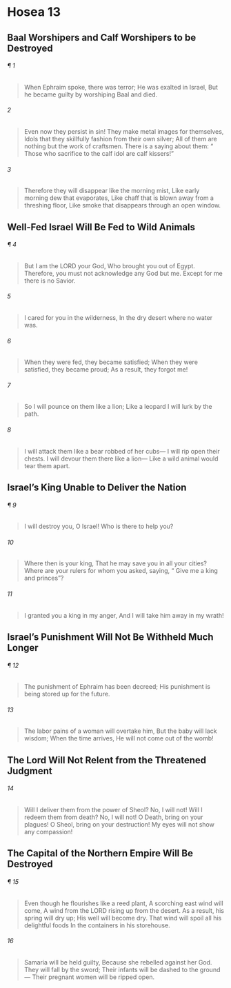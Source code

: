 # Hosea 13
## Baal Worshipers and Calf Worshipers to be Destroyed
###### ¶ 1
> When Ephraim spoke, there was terror;
> He was exalted in Israel,
> But he became guilty by worshiping Baal and died.
###### 2
> Even now they persist in sin!
> They make metal images for themselves,
> Idols that they skillfully fashion from their own silver;
> All of them are nothing but the work of craftsmen.
> There is a saying about them:
>  “ Those who sacrifice to the calf idol are calf kissers!”
###### 3
> Therefore they will disappear like the morning mist,
> Like early morning dew that evaporates,
> Like chaff that is blown away from a threshing floor,
> Like smoke that disappears through an open window.
## Well-Fed Israel Will Be Fed to Wild Animals
###### ¶ 4
> But I am the LORD your God,
> Who brought you out of Egypt.
> Therefore, you must not acknowledge any God but me.
> Except for me there is no Savior.
###### 5
> I cared for you in the wilderness,
> In the dry desert where no water was.
###### 6
> When they were fed, they became satisfied;
> When they were satisfied, they became proud;
> As a result, they forgot me!
###### 7
> So I will pounce on them like a lion;
> Like a leopard I will lurk by the path.
###### 8
> I will attack them like a bear robbed of her cubs—
> I will rip open their chests.
> I will devour them there like a lion—
> Like a wild animal would tear them apart.
## Israel’s King Unable to Deliver the Nation
###### ¶ 9
> I will destroy you, O Israel!
> Who is there to help you?
###### 10
> Where then is your king,
> That he may save you in all your cities?
> Where are your rulers for whom you asked, saying,
>  “ Give me a king and princes”?
###### 11
> I granted you a king in my anger,
> And I will take him away in my wrath!
## Israel’s Punishment Will Not Be Withheld Much Longer
###### ¶ 12
> The punishment of Ephraim has been decreed;
> His punishment is being stored up for the future.
###### 13
> The labor pains of a woman will overtake him,
> But the baby will lack wisdom;
> When the time arrives,
> He will not come out of the womb!
## The Lord Will Not Relent from the Threatened Judgment
###### 14
> Will I deliver them from the power of Sheol? No, I will not!
> Will I redeem them from death? No, I will not!
> O Death, bring on your plagues!
> O Sheol, bring on your destruction!
> My eyes will not show any compassion!
## The Capital of the Northern Empire Will Be Destroyed
###### ¶ 15
> Even though he flourishes like a reed plant,
> A scorching east wind will come,
> A wind from the LORD rising up from the desert.
> As a result, his spring will dry up;
> His well will become dry.
> That wind will spoil all his delightful foods
> In the containers in his storehouse.
###### 16
>  Samaria will be held guilty,
> Because she rebelled against her God.
> They will fall by the sword;
> Their infants will be dashed to the ground—
> Their pregnant women will be ripped open.
